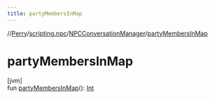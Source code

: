 ```yaml
---
title: partyMembersInMap
---
```

//[Perry](../../../index.html)/[scripting.npc](../index.html)/[NPCConversationManager](index.html)/[partyMembersInMap](party-members-in-map.html)



# partyMembersInMap



[jvm]\
fun [partyMembersInMap](party-members-in-map.html)(): [Int](https://kotlinlang.org/api/latest/jvm/stdlib/kotlin/-int/index.html)





